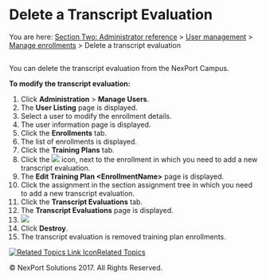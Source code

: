 # Delete a Transcript Evaluation

You are here: [Section Two: Administrator reference](https://www.nexportcampus.com/Content/Guides/aweb/Content/Module\_Topics/Administration\_reference.htm) > [User management](https://www.nexportcampus.com/Content/Guides/aweb/Content/Module\_Topics/User\_Management/User\_management.htm) > [Manage enrollments](https://www.nexportcampus.com/Content/Guides/aweb/Content/Module\_Topics/User\_Management/Manage\_enrollments.htm) > Delete a transcript evaluation

##

You can delete the transcript evaluation from the NexPort Campus.

&#x20;

**To modify the transcript evaluation:**

1. Click **Administration** > **Manage Users**.
2. The **User Listing** page is displayed.
3. Select a user to modify the enrollment details.
4. The user information page is displayed.
5. Click the **Enrollments** tab.
6. The list of enrollments is displayed.
7. Click the **Training Plans** tab.
8. Click the ![](https://www.nexportcampus.com/Content/Guides/aweb/Content/Resources/Images/Common\_Screens\_Icons/Edit.png) icon, next to the enrollment in which you need to add a new transcript evaluation.
9. The **Edit Training Plan \<EnrollmentName>** page is displayed.
10. Click the assignment in the section assignment tree in which you need to add a new transcript evaluation.
11. Click the **Transcript Evaluations** tab.
12. The **Transcript Evaluations** page is displayed.
13. ![](https://www.nexportcampus.com/Content/Guides/aweb/Content/Resources/Images/Manage\_Users/TranscriptEvaluations\_Destroy\_550x292.png)
14. Click **Destroy**.
15. The transcript evaluation is removed training plan enrollments.

&#x20;

[![Related Topics Link Icon](https://www.nexportcampus.com/Content/Guides/aweb/Skins/Default/Stylesheets/Images/transparent.gif)Related Topics](javascript:void\(0\);)

&#x20;

© NexPort Solutions 2017. All Rights Reserved.
